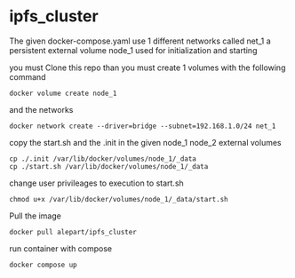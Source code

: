 # ipfs_cluster

The given docker-compose.yaml use 1 different networks called net_1 a persistent external volume node_1 used for initialization and starting

you must Clone this repo than
you must create 1 volumes with the following command

```
docker volume create node_1
```
and the networks
```
docker network create --driver=bridge --subnet=192.168.1.0/24 net_1
```
copy the start.sh and the .init in the given node_1 node_2 external volumes
```
cp ./.init /var/lib/docker/volumes/node_1/_data
cp ./start.sh /var/lib/docker/volumes/node_1/_data
```
change user privileages to execution to start.sh
```
chmod u+x /var/lib/docker/volumes/node_1/_data/start.sh
```

Pull the image
```
docker pull alepart/ipfs_cluster
```

run container with compose
```
docker compose up
```
